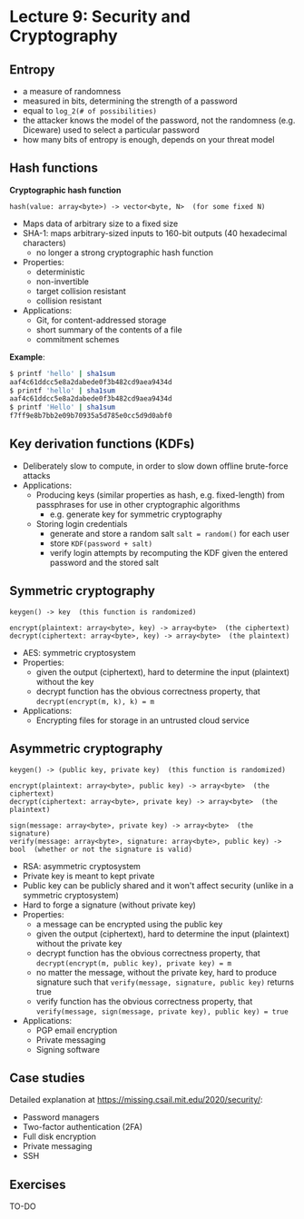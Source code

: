 
# Lecture 9: Security and Cryptography
## Entropy
- a measure of randomness
- measured in bits, determining the strength of a password
- equal to `log_2(# of possibilities)`
- the attacker knows the model of the password, not the randomness (e.g. Diceware) used to select a particular password
- how many bits of entropy is enough, depends on your threat model

## Hash functions
**Cryptographic hash function**
```
hash(value: array<byte>) -> vector<byte, N>  (for some fixed N)
```
- Maps data of arbitrary size to a fixed size
- SHA-1: maps arbitrary-sized inputs to 160-bit outputs (40 hexadecimal characters)
    - no longer a strong cryptographic hash function
- Properties:
    - deterministic
    - non-invertible
    - target collision resistant
    - collision resistant
- Applications:
    - Git, for content-addressed storage
    - short summary of the contents of a file
    - commitment schemes

**Example**:
```bash
$ printf 'hello' | sha1sum
aaf4c61ddcc5e8a2dabede0f3b482cd9aea9434d
$ printf 'hello' | sha1sum
aaf4c61ddcc5e8a2dabede0f3b482cd9aea9434d
$ printf 'Hello' | sha1sum 
f7ff9e8b7bb2e09b70935a5d785e0cc5d9d0abf0
```

## Key derivation functions (KDFs)
- Deliberately slow to compute, in order to slow down offline brute-force attacks
- Applications:
    - Producing keys (similar properties as hash, e.g. fixed-length) from passphrases for use in other cryptographic algorithms  
        - e.g. generate key for symmetric cryptography
    - Storing login credentials
        - generate and store a random salt `salt = random()` for each user
        - store `KDF(password + salt)`
        - verify login attempts by recomputing the KDF given the entered password and the stored salt

## Symmetric cryptography
```
keygen() -> key  (this function is randomized)

encrypt(plaintext: array<byte>, key) -> array<byte>  (the ciphertext)
decrypt(ciphertext: array<byte>, key) -> array<byte>  (the plaintext)
```
- AES: symmetric cryptosystem
- Properties:
    - given the output (ciphertext), hard to determine the input (plaintext) without the key
    - decrypt function has the obvious correctness property, that `decrypt(encrypt(m, k), k) = m`
- Applications:
    - Encrypting files for storage in an untrusted cloud service

## Asymmetric cryptography
```
keygen() -> (public key, private key)  (this function is randomized)

encrypt(plaintext: array<byte>, public key) -> array<byte>  (the ciphertext)
decrypt(ciphertext: array<byte>, private key) -> array<byte>  (the plaintext)

sign(message: array<byte>, private key) -> array<byte>  (the signature)
verify(message: array<byte>, signature: array<byte>, public key) -> bool  (whether or not the signature is valid)
```
- RSA: asymmetric cryptosystem
- Private key is meant to kept private
- Public key can be publicly shared and it won't affect security (unlike in a symmetric cryptosystem)
- Hard to forge a signature (without private key)
- Properties:
    - a message can be encrypted using the public key
    - given the output (ciphertext), hard to determine the input (plaintext) without the private key
    - decrypt function has the obvious correctness property, that `decrypt(encrypt(m, public key), private key) = m`
    - no matter the message, without the private key, hard to produce signature such that `verify(message, signature, public key)` returns true
    - verify function has the obvious correctness property, that `verify(message, sign(message, private key), public key) = true`
- Applications:
    - PGP email encryption
    - Private messaging
    - Signing software

## Case studies
Detailed explanation at https://missing.csail.mit.edu/2020/security/:
- Password managers
- Two-factor authentication (2FA)
- Full disk encryption
- Private messaging
- SSH

## Exercises
TO-DO